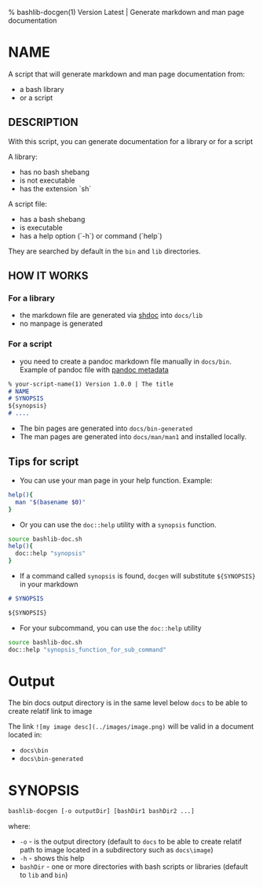 % bashlib-docgen(1) Version Latest | Generate markdown and man page documentation
# NAME

A script that will generate markdown and man page documentation from:

* a bash library 
* or a script

## DESCRIPTION

With this script, you can generate documentation for a library or for a script

A library:

* has no bash shebang
* is not executable
* has the extension \`sh\`

A script file:

* has a bash shebang
* is executable
* has a help option (\`-h\`) or command (\`help\`)

They are searched by default in the `bin` and `lib` directories.

## HOW IT WORKS

### For a library

  * the markdown file are generated via [shdoc](https://github.com/reconquest/shdoc) into `docs/lib`
  * no manpage is generated

### For a script
  * you need to create a pandoc markdown file manually in `docs/bin`. Example of pandoc file with [pandoc metadata](https://pandoc.org/MANUAL.html#metadata-blocks)
```markdown
% your-script-name(1) Version 1.0.0 | The title
# NAME
# SYNOPSIS
${synopsis}
# ....
```
  * The bin pages are generated into `docs/bin-generated`
  * The man pages are generated into `docs/man/man1` and installed locally.

## Tips for script

  * You can use your man page in your help function. Example:
```bash
help(){
  man "$(basename $0)"
}
```
  * Or you can use the `doc::help` utility with a `synopsis` function.
```bash
source bashlib-doc.sh
help(){
  doc::help "synopsis"
}
```
  * If a command called `synopsis` is found, `docgen` will substitute `${SYNOPSIS}` in your markdown
```markdown
# SYNOPSIS

${SYNOPSIS}
```
  * For your subcommand, you can use the `doc::help` utility
```bash
source bashlib-doc.sh
doc::help "synopsis_function_for_sub_command"
```

# Output

The bin docs output directory is in the same level below `docs` to be able to create relatif link to image

The link `![my image desc](../images/image.png)` will be valid in a document located in:
* `docs\bin` 
* `docs\bin-generated`


# SYNOPSIS

```bash
bashlib-docgen [-o outputDir] [bashDir1 bashDir2 ...]
```

where:

* `-o`      - is the output directory (default to `docs` to be able to create relatif path to image located in a subdirectory such as `docs\image`)
* `-h`      - shows this help
* `bashDir` - one or more directories with bash scripts or libraries (default to `lib` and `bin`)

